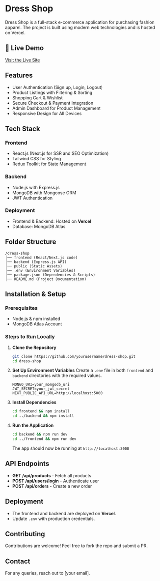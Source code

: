 # Dress Shop

Dress Shop is a full-stack e-commerce application for purchasing fashion apparel. The project is built using modern web technologies and is hosted on Vercel.

## 🚀 Live Demo
[Visit the Live Site](https://dress-shop.vercel.app/)

## Features
- User Authentication (Sign up, Login, Logout)
- Product Listings with Filtering & Sorting
- Shopping Cart & Wishlist
- Secure Checkout & Payment Integration
- Admin Dashboard for Product Management
- Responsive Design for All Devices

##  Tech Stack
### Frontend
- React.js (Next.js for SSR and SEO Optimization)
- Tailwind CSS for Styling
- Redux Toolkit for State Management

### Backend
- Node.js with Express.js
- MongoDB with Mongoose ORM
- JWT Authentication

### Deployment
- Frontend & Backend: Hosted on **Vercel**
- Database: MongoDB Atlas

##  Folder Structure
```
/dress-shop
│── frontend (React/Next.js code)
│── backend (Express.js API)
│── public (Static Assets)
│── .env (Environment Variables)
│── package.json (Dependencies & Scripts)
│── README.md (Project Documentation)
```

##  Installation & Setup

### Prerequisites
- Node.js & npm installed
- MongoDB Atlas Account

### Steps to Run Locally
1. **Clone the Repository**
   ```sh
   git clone https://github.com/yourusername/dress-shop.git
   cd dress-shop
   ```
2. **Set Up Environment Variables**
   Create a `.env` file in both `frontend` and `backend` directories with the required values.
   ```
   MONGO_URI=your_mongodb_uri
   JWT_SECRET=your_jwt_secret
   NEXT_PUBLIC_API_URL=http://localhost:5000
   ```
3. **Install Dependencies**
   ```sh
   cd frontend && npm install
   cd ../backend && npm install
   ```
4. **Run the Application**
   ```sh
   cd backend && npm run dev
   cd ../frontend && npm run dev
   ```
   The app should now be running at `http://localhost:3000`

##  API Endpoints
- **GET /api/products** - Fetch all products
- **POST /api/users/login** - Authenticate user
- **POST /api/orders** - Create a new order

##  Deployment
- The frontend and backend are deployed on **Vercel**.
- Update `.env` with production credentials.

##  Contributing
Contributions are welcome! Feel free to fork the repo and submit a PR.

##  Contact
For any queries, reach out to [your email].


